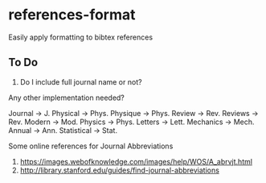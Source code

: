 # references-format
Easily apply formatting to bibtex references

## To Do

1. Do I include full journal name or not?

Any other implementation needed?

Journal -> J.
Physical -> Phys.
Physique -> Phys.
Review -> Rev.
Reviews -> Rev.
Modern -> Mod.
Physics -> Phys.
Letters -> Lett.
Mechanics -> Mech.
Annual -> Ann.
Statistical -> Stat.

Some online references for Journal Abbreviations
1. https://images.webofknowledge.com/images/help/WOS/A_abrvjt.html
1. http://library.stanford.edu/guides/find-journal-abbreviations
